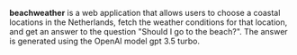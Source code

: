 <strong>beachweather</strong> is a web application that allows users to choose a coastal locations in the Netherlands, fetch the weather conditions for that location, and get an answer to the question 
"Should I go to the beach?". The answer is generated using the OpenAI model gpt 3.5 turbo.
